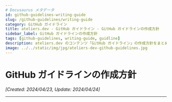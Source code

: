 ```yaml
---
# Docusaurus メタデータ
id: github-guidelines-writing-guide
slug: /github-guidelines/writing-guide
category: GitHub ガイドライン
title: ateliers.dev - GitHub ガイドライン - GitHub ガイドラインの作成方針
sidebar_label: GitHub ガイドラインの作成方針
tags: [github-guidelines, writing-guide, guidline]
description: ateliers.dev のコンテンツ「GitHub ガイドライン」の作成方針をまとめています。
image: ../../static/img/jpg/ateliers-dev-github-guidelines.jpg
---
```


# GitHub ガイドラインの作成方針
*[Created: 2024/04/23, Update: 2024/04/24]*

---

